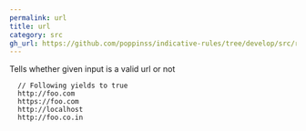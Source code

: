 ```yaml
---
permalink: url
title: url
category: src
gh_url: https://github.com/poppinss/indicative-rules/tree/develop/src/raw/url.ts
---
```


Tells whether given input is a valid url or not
 
```
  // Following yields to true
  http://foo.com
  https://foo.com
  http://localhost
  http://foo.co.in
```